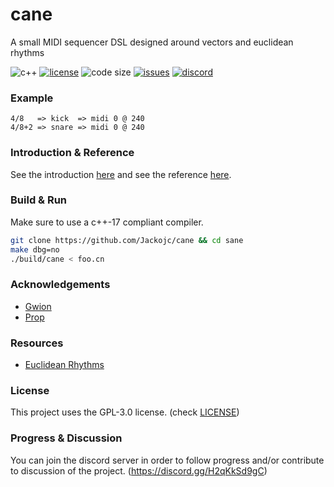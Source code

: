 # cane
A small MIDI sequencer DSL designed around vectors and euclidean rhythms

![c++](https://img.shields.io/badge/c%2B%2B-%3E%3D17-blue.svg?style=flat)
[![license](https://img.shields.io/github/license/Jackojc/cane.svg?style=flat)](./LICENSE)
![code size](https://img.shields.io/github/languages/code-size/Jackojc/cane?style=flat-square)
[![issues](https://img.shields.io/github/issues/Jackojc/cane.svg?style=flat)](https://github.com/Jackojc/cane/issues)
[![discord](https://img.shields.io/discord/537732103765229590.svg?label=discord&style=flat)](https://discord.gg/H2qKkSd9gC)

### Example
```
4/8   => kick  => midi 0 @ 240
4/8+2 => snare => midi 0 @ 240
```

### Introduction & Reference
See the introduction [here](doc/introduction.md)
and see the reference [here](doc/reference.md).

### Build & Run
Make sure to use a c++-17 compliant compiler.
```sh
git clone https://github.com/Jackojc/cane && cd sane
make dbg=no
./build/cane < foo.cn
```

### Acknowledgements
- [Gwion](https://github.com/Gwion/Gwion)
- [Prop](https://pbat.ch/proj/prop.html)

### Resources
- [Euclidean Rhythms](http://cgm.cs.mcgill.ca/~godfried/publications/banff.pdf)

### License
This project uses the GPL-3.0 license. (check [LICENSE](LICENSE))

### Progress & Discussion
You can join the discord server in order to follow progress and/or contribute to discussion of the project. (https://discord.gg/H2qKkSd9gC)
